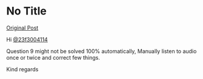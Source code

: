 # No Title

[Original Post](https://discourse.onlinedegree.iitm.ac.in/t/166576/77)

<p>Hi <a class="mention" href="/u/23f3004114">@23f3004114</a></p>
<p>Question 9 might not be solved 100% automatically, Manually listen to audio once or twice and correct few things.</p>
<p>Kind regards</p>